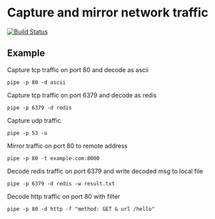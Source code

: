 # Capture and mirror network traffic

[![Build Status](https://travis-ci.org/monsterxx03/pipe.svg?branch=master)](https://travis-ci.org/monsterxx03/pipe)



## Example

Capture tcp traffic on port 80 and decode as ascii

    pipe -p 80 -d ascii

Capture tcp traffic on port 6379 and decode as redis

    pipe -p 6379 -d redis

Capture udp traffic 
    
    pipe -p 53 -u

Mirror traffic on port 80 to remote address 

    pipe -p 80 -t example.com:8000

Decode redis traffic on port 6379 and write decoded msg to local file

    pipe -p 6379 -d redis -w result.txt

Decode http traffic on port 80 with filter

    pipe -p 80 -d http -f "method: GET & url /hello"

